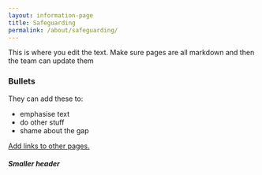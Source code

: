 ```yaml
---
layout: information-page
title: Safeguarding
permalink: /about/safeguarding/
---
```


This is where you edit the text. Make sure pages are all markdown and then the team can update them

### Bullets

They can add these to:

* emphasise text
* do other stuff
* shame about the gap

[Add links to other pages.](/governors/)

##### Smaller header